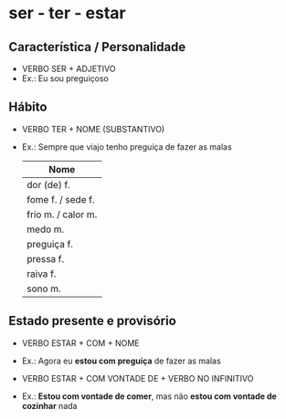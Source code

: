 # ser - ter - estar

## Característica / Personalidade

* VERBO SER + ADJETIVO
* Ex.: Eu sou preguiçoso

## Hábito

* VERBO TER + NOME (SUBSTANTIVO)
* Ex.: Sempre que viajo tenho preguiça de fazer as malas

  | Nome |
  | -- |
  | dor (de) f. |
  | fome f. / sede f. |
  | frio m. / calor m. |
  | medo m. |
  | preguiça f. |
  | pressa f. |
  | raiva f. |
  | sono m. |

## Estado presente e provisório

* VERBO ESTAR + COM + NOME
* Ex.: Agora eu **estou com preguiça** de fazer as malas

* VERBO ESTAR + COM VONTADE DE + VERBO NO INFINITIVO
* Ex.: **Estou com vontade de comer**, mas não **estou com vontade de cozinhar** nada
